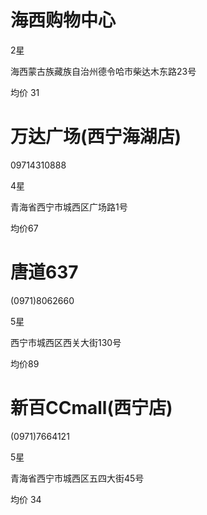 # 海西购物中心

2星

海西蒙古族藏族自治州德令哈市柴达木东路23号

均价 31



# 万达广场(西宁海湖店)

09714310888

4星

青海省西宁市城西区广场路1号

均价67



# 唐道637

(0971)8062660

5星

西宁市城西区西关大街130号

均价89



# 新百CCmall(西宁店)

(0971)7664121

5星

青海省西宁市城西区五四大街45号

均价 34